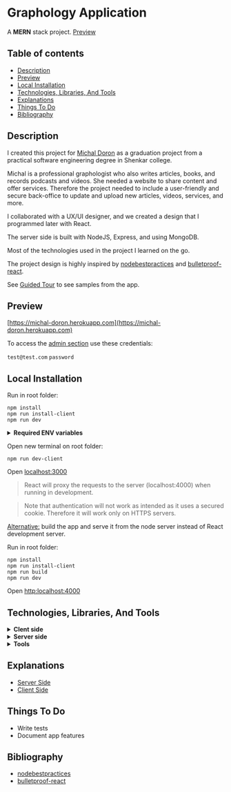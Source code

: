 # Graphology Application

A **MERN** stack project. [Preview](https://michal-doron.herokuapp.com)

## Table of contents

- [Description](#description)
- [Preview](#preview)
- [Local Installation](#local-installation)
- [Technologies, Libraries, And Tools](#techLibTools)
- [Explanations](#explanations)
- [Things To Do](#thingsToDo)
- [Bibliography](#bibliography)

## Description

I created this project for [Michal Doron](https://he.wikipedia.org/wiki/%D7%9E%D7%99%D7%9B%D7%9C_%D7%93%D7%95%D7%A8%D7%95%D7%9F) as a graduation project from a practical software engineering degree in Shenkar college.

Michal is a professional graphologist who also writes articles, books, and records podcasts and videos. 
She needed a website to share content and offer services. Therefore the project needed to include a user-friendly and secure back-office to update and upload new articles, videos, services, and more.

I collaborated with a UX/UI designer, and we created a design that I programmed later with React.

The server side is built with NodeJS, Express, and using MongoDB.

Most of the technologies used in the project I learned on the go. 

The project design is highly inspired by [nodebestpractices](https://github.com/goldbergyoni/nodebestpractices) and [bulletproof-react](https://github.com/alan2207/bulletproof-react).


See [Guided Tour](https://github.com/nizans/graphology-web-project/blob/main/client/GuidedTour.md) to see samples from the app.


## Preview

[https://michal-doron.herokuapp.com](https://michal-doron.herokuapp.com)

To access the [admin section](https://michal-doron.herokuapp.com/admin/login) use these credentials:

`test@test.com`
`password`

## Local Installation

Run in root folder:

```
npm install
npm run install-client
npm run dev
```
<details><summary><strong>Required ENV variables</strong>
</summary>
The following env variables must be provided with a `.env` file on the root folder:
```
MONGO_CONN_STRING=
PORT=
JWT_ACCESS_KEY=
JWT_REFRESH_KEY=
TOKEN_COOKIE_MAX_AGE=
ACCESS_TOKEN_EXPIRATION=
REFRESH_TOKEN_EXPIRATION=
AWS_KEY=
AWS_SECRET=
AWS_BUCKET_NAME:
SENDGRID_API_KEY=
FROM_EMAIL_ADDRESS=
```
  
And with a `.env.local` file on the client folder:

```
REACT_APP_API_URL=<local_ip_address:4000>
```

</details>




Open new terminal on root folder:

```
npm run dev-client
```

Open [localhost:3000](http:localhost:3000)

> React will proxy the requests to the server (localhost:4000) when running in development.

> Note that authentication will not work as intended as it uses a secured cookie.
> Therefore it will work only on HTTPS servers.

<ins>Alternative:</ins> build the app and serve it from the node server instead of React development server.

Run in root folder:

```
npm install
npm run install-client
npm run build
npm run dev
```

Open [http:localhost:4000](http:localhost:4000)

## <a name="techLibTools"></a>Technologies, Libraries, And Tools

  <details><summary><strong>Clent side</strong></summary>

- [React](https://reactjs.org/)
- [react-query](https://react-query.tanstack.com/) - A very good way of making API calls in the app. It includes caching, devtools, and more.
- [react-router-dom](https://reactrouter.com/web/guides/quick-start)
- [react-transition-group](https://reactcommunity.org/react-transition-group/) - Used in the mobile navbar for animation, I might remove it because it only has a tiny part in the app.
- [tinymce](https://www.tiny.cloud/) & [tinymce-react](https://www.tiny.cloud/docs/integrations/react) - The app needed a way to upload written text and then parse it to HTML. I looked at many other WYSIWYG editors, but TinyMCE seems the most popular, and the documentation is excellent.
- [tailwind-css](https://tailwindcss.com/) - With Tailwind, it's possible to do almost any CSS without any CSS files, everything made with classes, but it is also very dynamic and configurable.
- [formik](https://formik.org/) - Formik just makes form validation very convenient.
- [yup](https://www.npmjs.com/package/yup) - Used with formik for validation.
- [react-slick](https://react-slick.neostack.com/) - A library for creating react sliders, which I used inside the [ResponsiveSlider](https://github.com/nizans/graphology-web-project/blob/main/client/src/components/common/ResponsiveSlider/ResponsiveSlider.js) component.
- [react-player](https://www.npmjs.com/package/react-player) - A video player that accepts multiple sources (e.g., facebook, youtube, soundcloud).
- [react-magnifier](https://www.npmjs.com/package/react-magnifier)
- [html-react-parser](https://www.npmjs.com/package/html-react-parser)
- [lodash.truncate](https://lodash.com/docs/4.17.15#truncate)
- [source-map-explorer](https://www.npmjs.com/package/source-map-explorer)
</details>

<details>
<summary>
<strong>Server side</strong>
</summary>

- [NodeJS](https://nodejs.org/en/docs/) - because JS is fun!
- [express](https://expressjs.com/) 
- [MongoDB](https://www.mongodb.com/) & [mongoose](https://mongoosejs.com/)
- [AWS S3](https://aws.amazon.com/s3/) & [aws-sdk](https://www.npmjs.com/package/aws-sdk) - I wanted to learn AWS, and they also provide a free plan which is enough for the current needs.
- [JWT](https://jwt.io/) & [jsonwebtoken](https://www.npmjs.com/package/jsonwebtoken) 
- [joi](https://joi.dev/) - Used for object validation, very easy to use.
- [multer](https://www.npmjs.com/package/multer) - For uploading images, read more in [Image uploads](Explanations.md).
- [sharp](https://www.npmjs.com/package/sharp) - Used for creating a thumbnail copy of an image uploaded to the server.
- [nodemailer](https://nodemailer.com/about/)
- [sendgrid](https://sendgrid.com/) - Because they offer 100 daily emails for free, not limited in time.
- [bcrypt](https://www.npmjs.com/package/bcrypt)
- [morgan](https://www.npmjs.com/package/morgan) - Needed a simple logger.
- [cookie-parser](https://www.npmjs.com/package/cookie-parser)
- [dotenv](https://www.npmjs.com/package/dotenv)
- [validator](https://www.npmjs.com/package/validator)
- [cors](https://www.npmjs.com/package/cors)</details>

<details><summary><strong>Tools</strong></summary>

- [Visual Studio Code](https://code.visualstudio.com/)
- [Adobe XD](https://www.adobe.com/il_en/products/xd.html)
- [Postman](https://www.postman.com/) 
- [Insomnia](https://insomnia.rest/)
- [Mongo Shell](https://docs.mongodb.com/v4.4/mongo/#:~:text=The%20mongo%20shell%20is%20an,well%20as%20perform%20administrative%20operations.&text=For%20information%20on%20the%20new,refer%20to%20the%20mongosh%20Documentation.) & [Mongo Compass](https://www.mongodb.com/products/compass)

</details>

## <a name="explanations"></a>Explanations
- [Server Side](Explanations.md)
- [Client Side](client/Explanations.md)

## <a name="thingsToDo"></a>Things To Do

- Write tests
- Document app features

## <a name="bibliography"></a>Bibliography

- [nodebestpractices](https://github.com/goldbergyoni/nodebestpractices)
- [bulletproof-react](https://github.com/alan2207/bulletproof-react)
